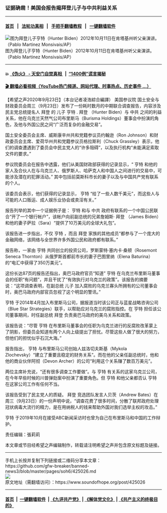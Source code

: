 ### 证据确凿！美国会报告揭拜登儿子与中共利益关系
------------------------

#### [首页](https://github.com/gfw-breaker/banned-news3/blob/master/README.md) &nbsp;&nbsp;|&nbsp;&nbsp; [法轮功真相](https://github.com/begood0513/basic/blob/master/README.md)  &nbsp;&nbsp;|&nbsp;&nbsp; [手把手翻墙教程](https://github.com/gfw-breaker/guides/wiki)  &nbsp;&nbsp;|&nbsp;&nbsp; [一键翻墙软件](https://github.com/gfw-breaker/nogfw/blob/master/README.md)  



<div><img alt="图为拜登儿子亨特（Hunter Biden）2012年10月11日在肯塔基州听父亲演讲。（Pablo Martinez Monsivais/AP）" src="https://img.soundofhope.org/2020-09/9-23-1-1600883901526.jpg"/>
<br/><figcaption class="caption">
 图为拜登儿子亨特（Hunter Biden）2012年10月11日在肯塔基州听父亲演讲。（Pablo Martinez Monsivais/AP）
</figcaption></div><hr/>

#### 💥 [《伪火》 - 天安门自焚真相 ](http://158.247.195.190:10000/videos/blog/weihuo.html)&nbsp; |&nbsp; [“1400例”谎言揭秘  ](http://158.247.195.190:10000/videos/blog/jiexi1400.html)

#### [ 🎬  翻墙必看视频（YouTube热门频道、网站代理、时事热点、历史事件 ...）](https://github.com/gfw-breaker/links/blob/master/banned.md)

<div><div class="Content__Wrapper sc-1bvya0-0 grZQxZ">
 <p class="meta-top">
  <span class="meta">
   【希望之声2020年9月23日】（本台记者凌浩綜合編譯）
  </span>
  <ok href="/term/17893">
   美国参议院
  </ok>
  国土安全与财政委员会周三（9月23日）发布了一份耗时数月的中期联合调查报告，内容涉及民主党总统提名人
  <ok href="/term/3365">
   拜登
  </ok>
  的
  <ok href="/term/7369">
   儿子
  </ok>
  <ok href="/term/104114">
   亨特
  </ok>
  .
  <ok href="/term/3365">
   拜登
  </ok>
  （Hunter Biden）与
  <ok href="/term/1059">
   中共
  </ok>
  之间的利益关系，他在乌克兰天然气公司布里斯马（Burisma Holdings）董事会中扮演的角色，及他与外国公民之间“广泛而复杂的金融交易”。
 </p>
 <p>
  国土安全委员会主席、威斯康辛州共和党籍参议员约翰逊（Ron Johnson）和财政委员会主席、爱荷华州共和党籍参议员格拉斯利（Chuck Grassley）表示，他们的调查遭遇到了委员会中民主党人的“许多阻碍”，以及执行机构“未能满足索取文件的要求。”
 </p>
 <div class="AD_Embed__Wrap-sc-1xslmin-0 igMuqX module desktop">
  <div>
  </div>
 </div>
 <p>
  参议院委员会在报告中透露，他们从美国财政部获得的记录显示，“
  <ok href="/term/104114">
   亨特
  </ok>
  和他的家人及合伙人在与乌克兰人、俄罗斯人、哈萨克人和中国人之间进行的交易中，可能涉及潜在的犯罪活动。” 其中包括前莫斯科市长的妻子以及与中国共产党有联系的个人。
 </p>
 <p>
  该委员会表示，他们获得的记录显示，
  <ok href="/term/104114">
   亨特
  </ok>
  “给了一些人数千美元”，而这些人与可能的人口贩运、成人娱乐业协会或卖淫有关。”
 </p>
 <p>
  报告列举的其中一个证据例子是：
  <ok href="/term/104114">
   亨特
  </ok>
  和与
  <ok href="/term/1059">
   中共
  </ok>
  政府有联系的一个中国公民联合“开了一个银行帐户”，该帐户向前副总统的兄弟詹姆斯·
  <ok href="/term/3365">
   拜登
  </ok>
  （James Biden）和他的妻子萨拉（Sara）“提供了10万美元的全球大礼包”。
 </p>
 <p>
  该报告进一步指出，不仅
  <ok href="/term/104114">
   亨特
  </ok>
  ，而且
  <ok href="/term/3365">
   拜登
  </ok>
  家族的其他成员“都参与了一个庞大的金融网络，该网络与全世界许多外国公民和政府都有联系。”
 </p>
 <p>
  报告称，一家由
  <ok href="/term/104114">
   亨特
  </ok>
  共同创立的投资公司，罗斯蒙特·塞内卡·桑顿（Rosemont Seneca Thornton）从俄罗斯首都前市长的妻子巴图里纳（Elena Baturina）的“电汇中获得了350万美元”。
 </p>
 <p>
  这份长达87页的报告还指出，奥巴马政府官员“知道”
  <ok href="/term/104114">
   亨特
  </ok>
  在乌克兰布里斯马董事会的任职“有问题”，并且干扰了“有效执行对乌克兰的政策”。该报告的摘要说：“这项调查表明，在副总统
  <ok href="/term/7369">
   儿子
  </ok>
  加入腐败的乌克兰寡头所拥有的公司董事会时，奥巴马政府内部官员忽视了这个明显的警讯。”
 </p>
 <p>
  <ok href="/term/104114">
   亨特
  </ok>
  于2014年4月加入布里斯马公司，据报道当时该公司正与蓝星战略咨询公司（Blue Star Strategies）联手，以帮助应对乌克兰的腐败指控。在
  <ok href="/term/104114">
   亨特
  </ok>
  担任该公司董事期间，时任副总统
  <ok href="/term/3365">
   拜登
  </ok>
  负责奥巴马政府的美乌关系和政策。
 </p>
 <p>
  该报告说：“尽管
  <ok href="/term/104114">
   亨特
  </ok>
  在布里斯马董事会的任职为乌克兰进行的反腐败改革蒙上了阴影，但委员会知道有两个人向上级提出了担忧。尽管这些人做了很大的努力，但他们的担忧似乎石沉大海。”
 </p>
 <p>
  报告指出，
  <ok href="/term/104114">
   亨特
  </ok>
  与布里斯马公司创始人兹洛切夫斯基（Mykola Zlochevsky）“建立了重要且稳定的财务关系”。而在他的父亲任副总统时，他和他的商业伙伴阿彻（Devon Archer）的公司“利用这个关系赚了数百万美元”。
 </p>
 <p>
  两位主席补充说，“还有很多调查工作要做”。与
  <ok href="/term/104114">
   亨特
  </ok>
  有关系的这家乌克兰公司，在今年早些时候的川普弹劾案中扮演了重要角色。但
  <ok href="/term/104114">
   亨特
  </ok>
  和他父亲都否认
  <ok href="/term/104114">
   亨特
  </ok>
  在这家公司工作有任何不当。
 </p>
 <p>
  该报告受到了民主党人的质疑。
  <ok href="/term/3365">
   拜登
  </ok>
  竞选团队发言人贝茨（Andrew Bates）在周三（9月23日）的一份声明中说，“调查花费了很多时间，分散了联邦政府处理冠状病毒大流行的精力，是在用纳税人的钱来帮助外国对我们选举主权的攻击。”
 </p>
 <p>
  <ok href="/term/104114">
   亨特
  </ok>
  于2019年10月在接受ABC新闻采访时也曾为自己在布里斯马和中国的工作辩护。
 </p>
 <p class="meta-btm">
  责任编辑：張莉莉
 </p>
 <p class="meta-btm">
  本文章或节目经希望之声编辑制作，转载请注明希望之声并包含原文标题及链接。
 </p>
</div>
</div>
<hr/>
手机上长按并复制下列链接或二维码分享本文章：<br/>
https://github.com/gfw-breaker/banned-news3/blob/master/pages/soh6/425026.md <br/>
<a href='https://github.com/gfw-breaker/banned-news3/blob/master/pages/soh6/425026.md'><img src='https://github.com/gfw-breaker/banned-news3/blob/master/pages/soh6/425026.md.png'/></a> <br/>
原文地址（需翻墙访问）：https://www.soundofhope.org/post/425026


------------------------
#### [首页](https://github.com/gfw-breaker/banned-news3/blob/master/README.md) &nbsp;|&nbsp; [一键翻墙软件](https://github.com/gfw-breaker/nogfw/blob/master/README.md) &nbsp;| [《九评共产党》](https://github.com/gfw-breaker/9ping.md/blob/master/README.md#九评之一评共产党是什么) | [《解体党文化》](https://github.com/gfw-breaker/jtdwh.md/blob/master/README.md) | [《共产主义的终极目的》](https://github.com/gfw-breaker/gczydzjmd.md/blob/master/README.md)


<img src='http://gfw-breaker.win/banned-news3/pages/soh6/425026.md' width='0px' height='0px'/>